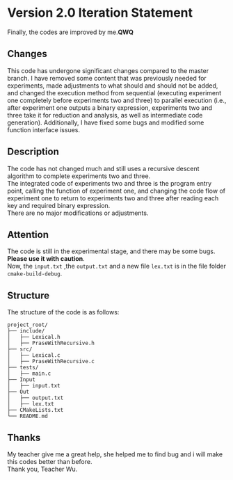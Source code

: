 # Version 2.0 Iteration Statement
Finally, the codes are improved by me.**QWQ**

## Changes
This code has undergone significant changes compared to the master branch. 
I have removed some content that was previously needed for experiments, 
made adjustments to what should and should not be added, 
and changed the execution method from sequential 
(executing experiment one completely before experiments two and three) 
to parallel execution 
(i.e., after experiment one outputs a binary expression, experiments two and three take it for reduction and analysis, as well as intermediate code generation). Additionally, I have fixed some bugs and modified some function interface issues.

## Description
The code has not changed much and still uses a recursive descent algorithm to complete experiments two and three.\
The integrated code of experiments two and three is the program entry point, calling the function of experiment one, and changing the code flow of experiment one to return to experiments two and three after reading each key and required binary expression.\
There are no major modifications or adjustments.


## Attention
The code is still in the experimental stage, and there may be some bugs.
**Please use it with caution**.\
Now, the `input.txt` ,the `output.txt` and a new file `lex.txt` is in the file folder `cmake-build-debug`.

## Structure
The structure of the code is as follows:
```
project_root/
├── include/
│   ├── Lexical.h
│   ├── PraseWithRecursive.h
├── src/
│   ├── Lexical.c
│   ├── PraseWithRecursive.c
├── tests/
│   ├── main.c
├── Input
│   ├── input.txt
├── Out
│   ├── output.txt
│   ├── lex.txt
├── CMakeLists.txt
└── README.md
```

## Thanks
My teacher give me a great help, she helped me to find bug and i will make this codes better than before.\
Thank you, Teacher Wu.
